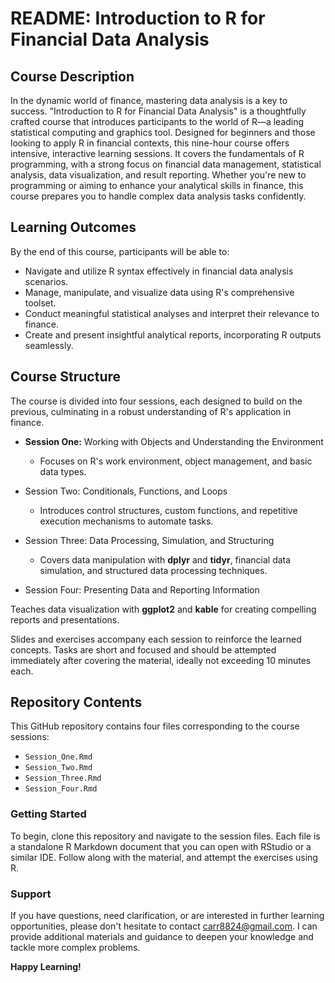 # README: Introduction to R for Financial Data Analysis

## Course Description

In the dynamic world of finance, mastering data analysis is a key to success. "Introduction to R for Financial Data Analysis" is a thoughtfully crafted course that introduces participants to the world of R—a leading statistical computing and graphics tool. Designed for beginners and those looking to apply R in financial contexts, this nine-hour course offers intensive, interactive learning sessions. It covers the fundamentals of R programming, with a strong focus on financial data management, statistical analysis, data visualization, and result reporting. Whether you're new to programming or aiming to enhance your analytical skills in finance, this course prepares you to handle complex data analysis tasks confidently.


## Learning Outcomes

By the end of this course, participants will be able to:

- Navigate and utilize R syntax effectively in financial data analysis scenarios.
- Manage, manipulate, and visualize data using R's comprehensive toolset.
- Conduct meaningful statistical analyses and interpret their relevance to finance.
- Create and present insightful analytical reports, incorporating R outputs seamlessly.


## Course Structure

The course is divided into four sessions, each designed to build on the previous, culminating in a robust understanding of R's application in finance.

- **Session One:** Working with Objects and Understanding the Environment

   - Focuses on R's work environment, object management, and basic data types.

- Session Two: Conditionals, Functions, and Loops

   - Introduces control structures, custom functions, and repetitive execution mechanisms to automate tasks.

- Session Three: Data Processing, Simulation, and Structuring

   - Covers data manipulation with **dplyr** and **tidyr**, financial data simulation, and structured data processing techniques.

- Session Four: Presenting Data and Reporting Information

Teaches data visualization with **ggplot2** and **kable** for creating compelling reports and presentations.

Slides and exercises accompany each session to reinforce the learned concepts. Tasks are short and focused and should be attempted immediately after covering the material, ideally not exceeding 10 minutes each.

## Repository Contents
This GitHub repository contains four files corresponding to the course sessions:

- `Session_One.Rmd`
- `Session_Two.Rmd`
- `Session_Three.Rmd`
- `Session_Four.Rmd`

### Getting Started

To begin, clone this repository and navigate to the session files. Each file is a standalone R Markdown document that you can open with RStudio or a similar IDE. Follow along with the material, and attempt the exercises using R.

### Support

If you have questions, need clarification, or are interested in further learning opportunities, please don't hesitate to contact carr8824@gmail.com. I can provide additional materials and guidance to deepen your knowledge and tackle more complex problems.

**Happy Learning!**